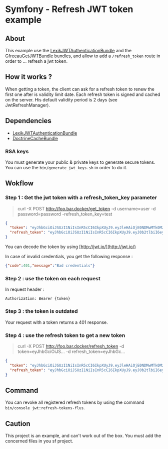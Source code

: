 # Symfony - Refresh JWT token example

## About

This example use the [LexikJWTAuthenticationBundle](https://github.com/lexik/LexikJWTAuthenticationBundle)
and the [GfreeauGetJWTBundle](https://github.com/gfreeau/GfreeauGetJWTBundle) bundles,
and allow to add a `/refresh_token` route in order to ... refresh a jwt token.

## How it works ?

When getting a token, the client can ask for a refresh token to renew the first one after is validity limit date.
Each refresh token is signed and cached on the server. His default validity period is 2 days (see JwtRefreshManager).

## Dependencies

* [LexikJWTAuthenticationBundle](https://github.com/lexik/LexikJWTAuthenticationBundle)
* [DoctrineCacheBundle](https://github.com/doctrine/DoctrineCacheBundle)

### RSA keys

You must generate your public & private keys to generate secure tokens. You can use the `bin/generate_jwt_keys.sh` in order to do it.

## Wokflow

### Step 1 : Get the jwt token with a refresh_token_key parameter

> curl -X POST http://foo.bar.docker/get_token -d username=user -d password=password -refresh_token_key=test

```json
{
  "token": "eyJhbGciOiJSUzI1NiIsInR5cCI6IkpXUyJ9.eyJleHAiOjE0NDMwMTk0MzQsInVzZXJuYW1lIjoidXNlciIsImlhdCI6IjE0NDMwMTk0MjkifQ.DmLJbgnhSFQckTT0Z_1yUwSZmeAlOri4JwYnc6e5mCOo0oFyixv1yteTuH9at3LxIyCqIXJlSATW-sGCiHCnmW1NO91-162xU1OkdXsukTpDZN4oZ3yo9rrpk_7kGzjIGOsvEqt9b6jahIDzlvgJKkfRGNuwuH9A081KAl5cpgTVQYrCQ52Kdsxoy_pAVx_heWdqpGex1GrIp8lwOjgbilvmTe189ijZTcAWcS8uV1G0dkud7DC7sLiy8-ma4r94gxNf7Vc-0tQV_PXmELSnT1ZSZdUH1U1Ct7o6lWBgNQJGkW18QB8ji-NLDZ0LxqoZzpwh38rYt_Wno1q6EL4AYQnT3wPYRjfxj2OiAm3M69-ed9wG2ZiYLkiI9i1eBn8tLf1hvNOXAfpFIMg560OtPhI_xdJLIz4yV6pHqQYlGvyd0CWZuH-5BWNlJHl2mqn3FSeZujpiNON6gWVVaHP60j3IDwqv87FTU8ESIussCvi4gTnVQM-vMVS3dKaZLvx36KQvvhpSAarpRh3ZJ58ivo836XFlc1PcbsnsPnfHZLF3tfgLmY0iRBopLSObnrH-lFaPbEeMw-HcaSsgh2JYGR4jNc0Zf8q7-IRrwem4n2n-LqHygil8uhAeZxr9g46wwSfwKapl7r64ImHCoMf28BV6SjbD5gFsvTD--jeiwH4",
  "refresh_token": "eyJhbGciOiJSUzI1NiIsInR5cCI6IkpXUyJ9.eyJ0b2tlbiI6eyJleHAiOjE0NDMwMTk0MzQsInVzZXJuYW1lIjoidXNlciIsImlhdCI6IjE0NDMwMTk0MjkifSwiZXhwIjoxNDQzMTkyMjI5LCJ1c2VybmFtZSI6InVzZXIiLCJpYXQiOiIxNDQzMDE5NDI5In0.TwEB42iI9u4UihQ5a24NI24drZFIRgNMdTJzQpXjMz1AtiO4DBGOHiqkOSMCcZj282WxFZT-Ry7G2-QsAl2baoPEboaKdG4-z-sLbjiJJLIoRg73QSga7lk9LZnK8O_0zsTsK4dNY4RFlk8Tu8dDhZ6UBy4ntkdq-rYUvHdhtqd4bXJ2exeAVKDi48y6HxX8OejEgSpc_JsjrZ_O1gE1yG_ZAzxjH63TAZYru8CITdNdUY50Z8lkp0yPAFDwVGl4xx5Zc9Tuh7bP2ud3arSx-_spZbTdbrJEc1_HNnN5-0RHqHfN_F5YxoWraEnnM36jgSxLY3mUyEighjGXdwulyEk473xqauGGSl8pKlmyTR1VhQlQrXqptJtOPJolnOdjdu0fcDoB28fUNbCFvlFXmRu7SyFfIyWJGjb-2wC0H5V0wwVvP1z1FYt8dbPRbyr63u4RjW_xXCpW-McON_4zalHGIsJk43ONJCXGa8FiUfIKl3mW8ipcHybev-6uaJLviCBi2zUpC9cMTElbEYXNqRKRZctHACi3ztb8FU8FO6f9J-radRV4pKaABh7wba_AE3OFdHlNzrvATun8iyshQgWFpUqFzuBPwKBRJlsm1a_4VRHZZzfnj2SSWq9fcxACCpSXKa0iPMT2wQpia7pdeiJPFsM0y_oQirO-Jn6Pimk"
}
```
You can decode the token by using [http://jwt.io/](http://jwt.io/)

In case of invalid credentials, you get the following response :

```json
{"code":401,"message":"Bad credentials"}
```

### Step 2 : use the token on each request

In request header :

```
Authorization: Bearer {token}
```

### Step 3 : the token is outdated

Your request with a token returns a 401 response.

### Step 4 : use the refresh token to get a new token

> curl -X POST http://foo.bar.docker/refresh_token -d token=eyJhbGciOiJS... -d refresh_token=eyJhbGc...

```json
{
  "token": "eyJhbGciOiJSUzI1NiIsInR5cCI6IkpXUyJ9.eyJleHAiOjE0NDMwMTk0MzQsInVzZXJuYW1lIjoidXNlciIsImlhdCI6IjE0NDMwMTk0MjkifQ.DmLJbgnhSFQckTT0Z_1yUwSZmeAlOri4JwYnc6e5mCOo0oFyixv1yteTuH9at3LxIyCqIXJlSATW-sGCiHCnmW1NO91-162xU1OkdXsukTpDZN4oZ3yo9rrpk_7kGzjIGOsvEqt9b6jahIDzlvgJKkfRGNuwuH9A081KAl5cpgTVQYrCQ52Kdsxoy_pAVx_heWdqpGex1GrIp8lwOjgbilvmTe189ijZTcAWcS8uV1G0dkud7DC7sLiy8-ma4r94gxNf7Vc-0tQV_PXmELSnT1ZSZdUH1U1Ct7o6lWBgNQJGkW18QB8ji-NLDZ0LxqoZzpwh38rYt_Wno1q6EL4AYQnT3wPYRjfxj2OiAm3M69-ed9wG2ZiYLkiI9i1eBn8tLf1hvNOXAfpFIMg560OtPhI_xdJLIz4yV6pHqQYlGvyd0CWZuH-5BWNlJHl2mqn3FSeZujpiNON6gWVVaHP60j3IDwqv87FTU8ESIussCvi4gTnVQM-vMVS3dKaZLvx36KQvvhpSAarpRh3ZJ58ivo836XFlc1PcbsnsPnfHZLF3tfgLmY0iRBopLSObnrH-lFaPbEeMw-HcaSsgh2JYGR4jNc0Zf8q7-IRrwem4n2n-LqHygil8uhAeZxr9g46wwSfwKapl7r64ImHCoMf28BV6SjbD5gFsvTD--jeiwH4",
  "refresh_token": "eyJhbGciOiJSUzI1NiIsInR5cCI6IkpXUyJ9.eyJ0b2tlbiI6eyJleHAiOjE0NDMwMTk0MzQsInVzZXJuYW1lIjoidXNlciIsImlhdCI6IjE0NDMwMTk0MjkifSwiZXhwIjoxNDQzMTkyMjI5LCJ1c2VybmFtZSI6InVzZXIiLCJpYXQiOiIxNDQzMDE5NDI5In0.TwEB42iI9u4UihQ5a24NI24drZFIRgNMdTJzQpXjMz1AtiO4DBGOHiqkOSMCcZj282WxFZT-Ry7G2-QsAl2baoPEboaKdG4-z-sLbjiJJLIoRg73QSga7lk9LZnK8O_0zsTsK4dNY4RFlk8Tu8dDhZ6UBy4ntkdq-rYUvHdhtqd4bXJ2exeAVKDi48y6HxX8OejEgSpc_JsjrZ_O1gE1yG_ZAzxjH63TAZYru8CITdNdUY50Z8lkp0yPAFDwVGl4xx5Zc9Tuh7bP2ud3arSx-_spZbTdbrJEc1_HNnN5-0RHqHfN_F5YxoWraEnnM36jgSxLY3mUyEighjGXdwulyEk473xqauGGSl8pKlmyTR1VhQlQrXqptJtOPJolnOdjdu0fcDoB28fUNbCFvlFXmRu7SyFfIyWJGjb-2wC0H5V0wwVvP1z1FYt8dbPRbyr63u4RjW_xXCpW-McON_4zalHGIsJk43ONJCXGa8FiUfIKl3mW8ipcHybev-6uaJLviCBi2zUpC9cMTElbEYXNqRKRZctHACi3ztb8FU8FO6f9J-radRV4pKaABh7wba_AE3OFdHlNzrvATun8iyshQgWFpUqFzuBPwKBRJlsm1a_4VRHZZzfnj2SSWq9fcxACCpSXKa0iPMT2wQpia7pdeiJPFsM0y_oQirO-Jn6Pimk"
}
```

## Command

You can revoke all registered refresh tokens by using the command `bin/console jwt:refresh-tokens-flus`.

## Caution

This project is an example, and can't work out of the box. You must add the concerned files in you sf project.
